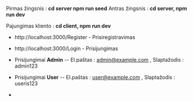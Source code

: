 

Pirmas žingsnis : **cd server npm run seed**
Antras žingsnis : **cd server, npm run dev**


Pajungimas kliento : **cd client, npm run dev**



* http://localhost:3000/Register - Prisiregistravimas
* http://localhost:3000/Login - Prisijungimas

* Prisijungimai **Admin** -- El.paštas : admin@example.com , Slaptažodis : admin123
* Prisijungimai **User** -- El.paštas : user@example.com , Slaptažodis : useris123
* 
 
